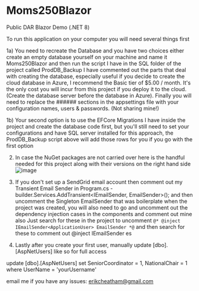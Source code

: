 # Moms250Blazor
Public DAR Blazor Demo (.NET 8)

To run this application on your computer you will need several things first

1a) You need to recreate the Database and you have two choices either create an empty database yourself on your machine and name it Moms250Blazor and then run the script I have in the SQL folder of the project called ProdDB_Backup
    I have commented out the parts that deal with creating the database, especially useful if you decide to create the cloud database in Azure, I recommend the Basic tier of $5.00 / month.  It's the only cost you will incur from this project if you deploy it to the cloud.
    (Create the database server before the database in Azure).  Finally you will need to replace the ###### sections in the appsettings file with your configuration names, users & passwords.  (Not sharing mine!)

1b) Your second option is to use the EFCore Migrations I have inside the project and create the database code first, but you'll still need to set your configurations and have SQL server installed for this approach, the ProdDB_Backup script above will add those rows for you if you go with the first option

2)  In case the NuGet packages are not carried over here is the handful needed for this project along with their versions on the right hand side
![image](https://github.com/erikcheatham/Moms250Blazor/assets/751184/6128d6dc-cef4-4566-924e-4dac0d233ae9)

3)  If you don't set up a SendGrid email account then comment out my Transient Email Sender in Program.cs - builder.Services.AddTransient<IEmailSender, EmailSender>();
and then uncomment the Singleton EmailSender that was boilerplate when the project was created, you will also need to go and uncomment out the dependency injection cases in the components and comment out mine also
Just search for these in the project to uncomment `@* @inject IEmailSender<ApplicationUser> EmailSender *@`
and then search for these to comment out @inject IEmailSender es

4)  Lastly after you create your first user, manually update [dbo].[AspNetUsers] like so for full access

  update [dbo].[AspNetUsers]
  set SeniorCoordinator = 1,
		NationalChair = 1
  where UserName = 'yourUsername'

email me if you have any issues: erikcheatham@gmail.com


